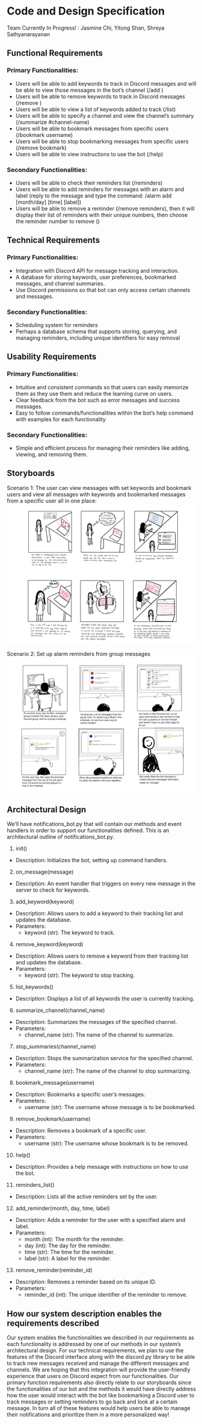 # Code and Design Specification
Team Currently In Progress! : Jasmine Chi, Yitong Shan, Shreya Sathyanarayanan

## Functional Requirements
### Primary Functionalities:
- Users will be able to add keywords to track in Discord messages and will be able to view those messages in the bot’s channel (/add <keyword>)
- Users will be able to remove keywords to track in Discord messages (/remove <keyword>)
- Users will be able to view a list of keywords added to track (/list)
- Users will be able to specify a channel and view the channel’s summary (/summarize #channel-name)
- Users will be able to bookmark messages from specific users (/bookmark username)
- Users will be able to stop bookmarking messages from specific users (/remove bookmark)
- Users will be able to view instructions to use the bot (/help)

### Secondary Functionalities:
- Users will be able to check their reminders list (/reminders)
- Users will be able to add reminders for messages with an alarm and label (reply to the message and type the command: /alarm add [month/day] [time] [label])  
- Users will be able to remove a reminder (/remove reminders), then it will display their list of reminders with their unique numbers, then choose the reminder number to remove (<number>)  

## Technical Requirements
### Primary Functionalities:
- Integration with Discord API for message tracking and interaction.
- A database for storing keywords, user preferences, bookmarked messages, and channel summaries.
- Use Discord permissions so that bot can only access certain channels and messages.

### Secondary Functionalities:
- Scheduling system for reminders
- Perhaps a database schema that supports storing, querying, and managing reminders, including unique identifiers for easy removal

## Usability Requirements
### Primary Functionalities:
- Intuitive and consistent commands so that users can easily memorize them as they use them and reduce the learning curve on users.
- Clear feedback from the bot such as error messages and success messages.
- Easy to follow commands/functionalities within the bot’s help command with examples for each functionality
### Secondary Functionalities:
- Simple and efficient process for managing their reminders like adding, viewing, and removing them.



## Storyboards
Scenario 1:  The user can view messages with set keywords and bookmark users and view all messages with keywords and bookmarked messages from a specific user all in one place:
![storyboard1](images/G4/storyboard1.png)

Scenario 2: Set up alarm reminders from group messages
![storyboard2](images/G4/storyboard2.png)


## Architectural Design
We’ll have notifications_bot.py that will contain our methods and event handlers in order to support our functionalities defined. This is an architectural outline of notifications_bot.py.
1. init()
- Description: Initializes the bot, setting up command handlers.
2. on_message(message)
- Description: An event handler that triggers on every new message in the server to check for keywords.
3. add_keyword(keyword)
- Description: Allows users to add a keyword to their tracking list and updates the database.
- Parameters:
    - keyword (str): The keyword to track.
4. remove_keyword(keyword)
- Description: Allows users to remove a keyword from their tracking list and updates the database.
- Parameters:
    - keyword (str): The keyword to stop tracking.
5. list_keywords()
- Description: Displays a list of all keywords the user is currently tracking.
6. summarize_channel(channel_name)
- Description: Summarizes the messages of the specified channel.
- Parameters:
    - channel_name (str): The name of the channel to summarize.
7. stop_summaries(channel_name)
- Description: Stops the summarization service for the specified channel.
- Parameters:
    - channel_name (str): The name of the channel to stop summarizing.
8. bookmark_message(username)
- Description: Bookmarks a specific user’s messages.
- Parameters:
    - username (str): The username whose message is to be bookmarked.
9. remove_bookmark(username)
- Description: Removes a bookmark of a specific user.
- Parameters:
    - username (str): The username whose bookmark is to be removed.
10. help()
- Description: Provides a help message with instructions on how to use the bot.
11. reminders_list()
- Description: Lists all the active reminders set by the user.
12. add_reminder(month, day, time, label)
- Description: Adds a reminder for the user with a specified alarm and label.
- Parameters:
    - month (int): The month for the reminder.
    - day (int): The day for the reminder.
    - time (str): The time for the reminder.
    - label (str): A label for the reminder.
13. remove_reminder(reminder_id)
- Description: Removes a reminder based on its unique ID.
- Parameters:
    - reminder_id (int): The unique identifier of the reminder to remove.

## How our system description enables the requirements described
Our system enables the functionalities we described in our requirements as each functionality is addressed by one of our methods in our system’s architectural design. For our technical requirements, we plan to use the features of the Discord interface along with the discord.py library to be able to track new messages received and manage the different messages and channels. We are hoping that this integration will provide the user-friendly experience that users on Discord expect from our functionalities. Our primary function requirements also directly relate to our storyboards since the functionalities of our bot and the methods it would have directly address how the user would interact with the bot like bookmarking a Discord user to track messages or setting reminders to go back and look at a certain message. In turn all of these features would help users be able to manage their notifications and prioritize them in a more personalized way!
